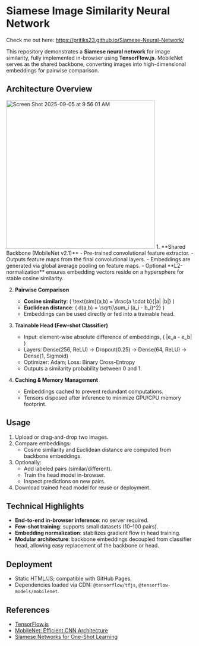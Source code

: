 


# Siamese Image Similarity Neural Network

Check me out here: https://pritiks23.github.io/Siamese-Neural-Network/

This repository demonstrates a **Siamese neural network** for image similarity, fully implemented in-browser using **TensorFlow.js**. MobileNet serves as the shared backbone, converting images into high-dimensional embeddings for pairwise comparison.

## Architecture Overview
<img width="400" alt="Screen Shot 2025-09-05 at 9 56 01 AM" src="https://github.com/user-attachments/assets/ee1bb62c-2d3e-4ff3-89bb-cb3e1191726e" />
1. **Shared Backbone (MobileNet v2.1)**  
   - Pre-trained convolutional feature extractor.
   - Outputs feature maps from the final convolutional layers.
   - Embeddings are generated via global average pooling on feature maps.
   - Optional **L2-normalization** ensures embedding vectors reside on a hypersphere for stable cosine similarity.

2. **Pairwise Comparison**  
   - **Cosine similarity**: \( \text{sim}(a,b) = \frac{a \cdot b}{\|a\| \|b\|} \)
   - **Euclidean distance**: \( d(a,b) = \sqrt{\sum_i (a_i - b_i)^2} \)
   - Embeddings can be used directly or fed into a trainable head.

3. **Trainable Head (Few-shot Classifier)**  
   - Input: element-wise absolute difference of embeddings, \( |e_a - e_b| \)  
   - Layers: Dense(256, ReLU) → Dropout(0.25) → Dense(64, ReLU) → Dense(1, Sigmoid)  
   - Optimizer: Adam; Loss: Binary Cross-Entropy  
   - Outputs a similarity probability between 0 and 1.  

4. **Caching & Memory Management**  
   - Embeddings cached to prevent redundant computations.
   - Tensors disposed after inference to minimize GPU/CPU memory footprint.


## Usage

1. Upload or drag-and-drop two images.
2. Compare embeddings:
   - Cosine similarity and Euclidean distance are computed from backbone embeddings.
3. Optionally:
   - Add labeled pairs (similar/different).
   - Train the head model in-browser.
   - Inspect predictions on new pairs.
4. Download trained head model for reuse or deployment.

## Technical Highlights

- **End-to-end in-browser inference**: no server required.  
- **Few-shot training**: supports small datasets (10–100 pairs).  
- **Embedding normalization**: stabilizes gradient flow in head training.  
- **Modular architecture**: backbone embeddings decoupled from classifier head, allowing easy replacement of the backbone or head.  

## Deployment

- Static HTML/JS; compatible with GitHub Pages.  
- Dependencies loaded via CDN: `@tensorflow/tfjs`, `@tensorflow-models/mobilenet`.

## References

- [TensorFlow.js](https://www.tensorflow.org/js)  
- [MobileNet: Efficient CNN Architecture](https://arxiv.org/abs/1704.04861)  
- [Siamese Networks for One-Shot Learning](https://www.cs.cmu.edu/~rsalakhu/papers/oneshot1.pdf)
